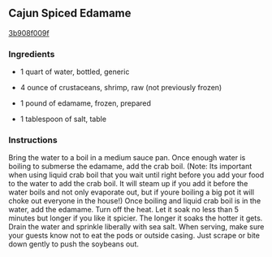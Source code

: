 ## Cajun Spiced Edamame

[3b908f009f](http://tastykitchen.com/recipes/sidedishes/cajun-spiced-edamame/)

### Ingredients

 - 1 quart of water, bottled, generic

 - 4 ounce of crustaceans, shrimp, raw (not previously frozen)

 - 1 pound of edamame, frozen, prepared

 - 1 tablespoon of salt, table

### Instructions

Bring the water to a boil in a medium sauce pan. Once enough water is boiling to submerse the edamame, add the crab boil. (Note: Its important when using liquid crab boil that you wait until right before you add your food to the water to add the crab boil. It will steam up if you add it before the water boils and not only evaporate out, but if youre boiling a big pot it will choke out everyone in the house!) Once boiling and liquid crab boil is in the water, add the edamame. Turn off the heat. Let it soak no less than 5 minutes but longer if you like it spicier. The longer it soaks the hotter it gets. Drain the water and sprinkle liberally with sea salt. When serving, make sure your guests know not to eat the pods or outside casing. Just scrape or bite down gently to push the soybeans out.